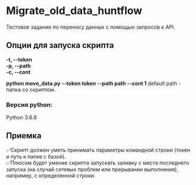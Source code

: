 # Migrate_old_data_huntflow
 Тестовое задание по переносу данных с помощью запросов к API.  

## Опции для запуска скрипта
**-t, --token**  
**-p, --path**  
**-c, --cont**  

**python move_data.py --token token --path path --cont 1**
default path - папка со скриптом.

### Версия python:
Python 3.6.8  

## Приемка
✅Скрипт должен уметь принимать параметры командной строки (токен и путь к папке с базой).  
✅Плюсом будет умение скрипта запускать заливку с места последнего запуска (на случай сетевых проблем или прерывании выполнения), например, с определенной строки.  
